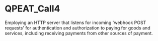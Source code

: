 # QPEAT_Call4
Employing an HTTP server that listens for incoming 'webhook POST requests' for authentication and authorization to paying for goods and services, including receiving payments from other sources of payment.
